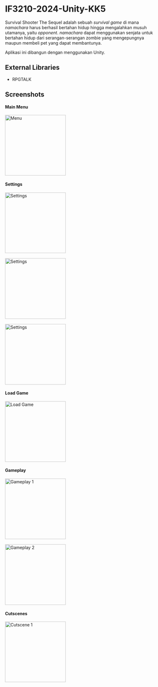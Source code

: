 # IF3210-2024-Unity-KK5

Survival Shooter The Sequel adalah sebuah _survival game_ di mana _namachara_ harus berhasil bertahan hidup hingga mengalahkan musuh utamanya, yaitu _opponent_. _namachara_ dapat menggunakan senjata untuk bertahan hidup dari serangan-serangan zombie yang mengepungnya maupun membeli pet yang dapat membantunya.

Aplikasi ini dibangun dengan menggunakan Unity.

## External Libraries
- RPGTALK

## Screenshots
#### Main Menu
<img alt="Menu" src="Screenshot/main menu.png" height="200"/> 

#### Settings
<img alt="Settings" src="Screenshot/options.png" height="200"/> 
<br>
<br>
<img alt="Settings" src="Screenshot/setsound.png" height="200"/> 
<br>
<br>
<img alt="Settings" src="Screenshot/playset.png" height="200"/> 

#### Load Game
<img alt="Load Game" src="Screenshot/load.png" height="200"/> 

#### Gameplay
<img alt="Gameplay 1" src="Screenshot/gameplay 1.png" height="200"/>
<br>
<br>
<img alt="Gameplay 2" src="Screenshot/gameplay 2.png" height="200"/> 


#### Cutscenes
<img alt="Cutscene 1" src="Screenshot/cutscene 1.png" height="200"/>
<br>
<br>

